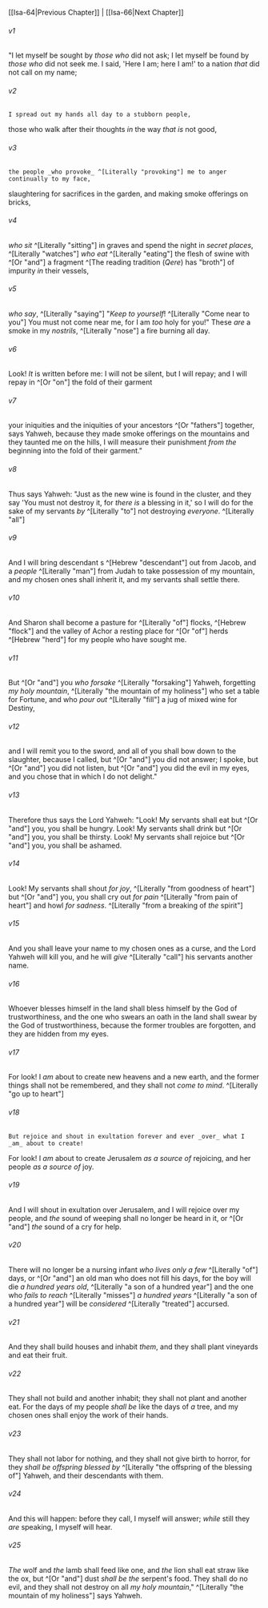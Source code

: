 ﻿---
aliases:
  - Isaiah 65
---

[[Isa-64|Previous Chapter]] | [[Isa-66|Next Chapter]]

###### v1
"I let myself be sought by _those who_ did not ask;
I let myself be found by _those who_ did not seek me.
I said, 'Here I am; here I am!' to a nation _that_ did not call on my name;

###### v2
    I spread out my hands all day to a stubborn people,
those who walk after their thoughts _in_ the way _that is_ not good,

###### v3
    the people _who provoke_ ^[Literally "provoking"] me to anger continually to my face,
slaughtering for sacrifices in the garden,
and making smoke offerings on bricks,

###### v4
_who sit_ ^[Literally "sitting"] in graves
and spend the night in _secret places_, ^[Literally "watches"]
_who eat_ ^[Literally "eating"] the flesh of swine
with ^[Or "and"] a fragment ^[The reading tradition (_Qere_) has "broth"] of impurity _in_ their vessels,

###### v5
_who say_, ^[Literally "saying"] "_Keep to yourself_! ^[Literally "Come near to you"]
You must not come near me, for I am _too_ holy for you!"
These _are_ a smoke in my _nostrils_, ^[Literally "nose"]
a fire burning all day.

###### v6
Look! _It_ is written before me: I will not be silent, but I will repay;
and I will repay in ^[Or "on"] the fold of their garment

###### v7
your iniquities and the iniquities of your ancestors ^[Or "fathers"] together, says Yahweh,
because they made smoke offerings on the mountains
and they taunted me on the hills,
I will measure their punishment _from the_ beginning into the fold of their garment."

###### v8
Thus says Yahweh: "Just as the new wine is found in the cluster, and they say 'You must not destroy it, for _there is_ a blessing in it,' so I will do for the sake of my servants _by_ ^[Literally "to"] not destroying _everyone_. ^[Literally "all"]

###### v9
And I will bring descendant s ^[Hebrew "descendant"] out from Jacob,
and a _people_ ^[Literally "man"] from Judah to take possession of my mountain,
and my chosen ones shall inherit it,
and my servants shall settle there.

###### v10
And Sharon shall become a pasture for ^[Literally "of"] flocks, ^[Hebrew "flock"]
and the valley of Achor a resting place for ^[Or "of"] herds ^[Hebrew "herd"]
for my people who have sought me.

###### v11
But ^[Or "and"] you _who forsake_ ^[Literally "forsaking"] Yahweh,
forgetting _my holy mountain_, ^[Literally "the mountain of my holiness"]
who set a table for Fortune,
and who _pour out_ ^[Literally "fill"] a jug of mixed wine for Destiny,

###### v12
and I will remit you to the sword,
and all of you shall bow down to the slaughter,
because I called, but ^[Or "and"] you did not answer;
I spoke, but ^[Or "and"] you did not listen,
but ^[Or "and"] you did the evil in my eyes,
and you chose that in which I do not delight."

###### v13
Therefore thus says the Lord Yahweh:
"Look! My servants shall eat but ^[Or "and"] you, you shall be hungry.
Look! My servants shall drink but ^[Or "and"] you, you shall be thirsty.
Look! My servants shall rejoice but ^[Or "and"] you, you shall be ashamed.

###### v14
Look! My servants shall shout _for joy_, ^[Literally "from goodness of heart"] but ^[Or "and"] you, you shall cry out _for pain_ ^[Literally "from pain of heart"] and howl _for sadness_. ^[Literally "from a breaking of _the_ spirit"]

###### v15
And you shall leave your name to my chosen ones as a curse,
and the Lord Yahweh will kill you, and he will _give_ ^[Literally "call"] his servants another name.

###### v16
Whoever blesses himself in the land shall bless himself by the God of trustworthiness,
and the one who swears an oath in the land shall swear by the God of trustworthiness,
because the former troubles are forgotten,
and they are hidden from my eyes.

###### v17
For look! I _am_ about to create new heavens and a new earth,
and the former things shall not be remembered,
and they shall not _come to mind_. ^[Literally "go up to heart"]

###### v18
    But rejoice and shout in exultation forever and ever _over_ what I _am_ about to create!
For look! I _am_ about to create Jerusalem _as a source of_ rejoicing,
and her people _as a source of_ joy.

###### v19
And I will shout in exultation over Jerusalem,
and I will rejoice over my people,
and _the_ sound of weeping shall no longer be heard in it,
or ^[Or "and"] _the_ sound of a cry for help.

###### v20
There will no longer be a nursing infant _who lives only a few_ ^[Literally "of"] days,
or ^[Or "and"] an old man who does not fill his days,
for the boy will die _a hundred years old_, ^[Literally "a son of a hundred year"]
and the one who _fails to reach_ ^[Literally "misses"] _a hundred years_ ^[Literally "a son of a hundred year"] will be _considered_ ^[Literally "treated"] accursed.

###### v21
And they shall build houses and inhabit _them_,
and they shall plant vineyards and eat their fruit.

###### v22
They shall not build and another inhabit;
they shall not plant and another eat.
For the days of my people _shall be_ like the days of _a_ tree,
and my chosen ones shall enjoy the work of their hands.

###### v23
They shall not labor for nothing,
and they shall not give birth to horror,
for they _shall be offspring blessed by_ ^[Literally "the offspring of the blessing of"] Yahweh,
and their descendants with them.

###### v24
And this will happen: before they call, I myself will answer;
_while_ still they _are_ speaking, I myself will hear.

###### v25
_The_ wolf and _the_ lamb shall feed like one,
and _the_ lion shall eat straw like the ox,
but ^[Or "and"] dust _shall be_ _the_ serpent's food.
They shall do no evil,
and they shall not destroy on all _my holy mountain_," ^[Literally "the mountain of my holiness"] says Yahweh.